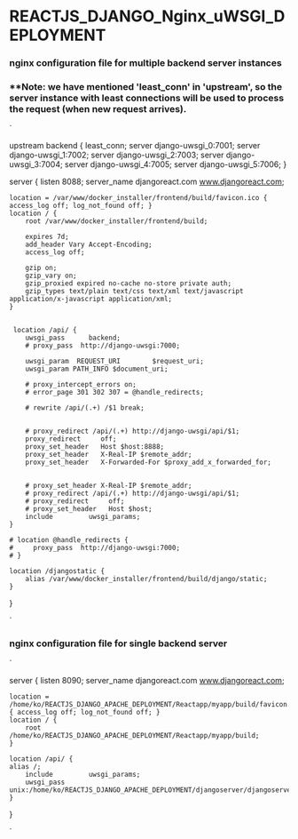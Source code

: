 # REACTJS_DJANGO_Nginx_uWSGI_DEPLOYMENT

### nginx configuration file for multiple backend server instances

### **Note:  we have mentioned 'least_conn' in 'upstream', so the server instance with least connections will be used to process the request (when new request arrives).

`

upstream backend {
  least_conn;
  server django-uwsgi_0:7001;
	server django-uwsgi_1:7002;
	server django-uwsgi_2:7003;
	server django-uwsgi_3:7004;
	server django-uwsgi_4:7005;
	server django-uwsgi_5:7006;
}

server {
    listen 8088;
    server_name djangoreact.com www.djangoreact.com;

    location = /var/www/docker_installer/frontend/build/favicon.ico { access_log off; log_not_found off; }
    location / {
        root /var/www/docker_installer/frontend/build;

        expires 7d;
        add_header Vary Accept-Encoding;
        access_log off;

        gzip on;
        gzip_vary on;
        gzip_proxied expired no-cache no-store private auth;
        gzip_types text/plain text/css text/xml text/javascript application/x-javascript application/xml;
    }


     location /api/ {
        uwsgi_pass      backend;
        # proxy_pass  http://django-uwsgi:7000;

        uwsgi_param  REQUEST_URI        $request_uri;
        uwsgi_param PATH_INFO $document_uri;

        # proxy_intercept_errors on;
        # error_page 301 302 307 = @handle_redirects;
        
        # rewrite /api/(.+) /$1 break;


        # proxy_redirect /api/(.+) http://django-uwsgi/api/$1;
        proxy_redirect     off;
        proxy_set_header   Host $host:8888;
        proxy_set_header   X-Real-IP $remote_addr;
        proxy_set_header   X-Forwarded-For $proxy_add_x_forwarded_for;
       

        # proxy_set_header X-Real-IP $remote_addr;
        # proxy_redirect /api/(.+) http://django-uwsgi/api/$1;
        # proxy_redirect     off;
        # proxy_set_header   Host $host;
        include         uwsgi_params;
    }

    # location @handle_redirects {
    #     proxy_pass  http://django-uwsgi:7000;
    # }

    location /djangostatic {
        alias /var/www/docker_installer/frontend/build/django/static;
    }




}

`


### nginx configuration file for single backend server

`

server {
    listen 8090;
    server_name djangoreact.com www.djangoreact.com;

    location = /home/ko/REACTJS_DJANGO_APACHE_DEPLOYMENT/Reactapp/myapp/build/favicon.ico { access_log off; log_not_found off; }
    location / {
        root /home/ko/REACTJS_DJANGO_APACHE_DEPLOYMENT/Reactapp/myapp/build;
    }

    location /api/ {
	alias /;
        include         uwsgi_params;
        uwsgi_pass      unix:/home/ko/REACTJS_DJANGO_APACHE_DEPLOYMENT/djangoserver/djangoserver/djangoserver.sock;
    }
}


`












